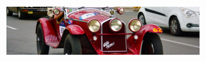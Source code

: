 ![](https://github.com/eskinderit/eskinderit/blob/main/Alfa%20Romeo%206C%201750%20Gran%20Sport%201000Miglia.jfif "Alfa")
